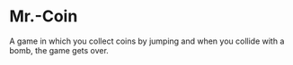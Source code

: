# Mr.-Coin
A game in which you collect coins by jumping and when you collide with a bomb, the game gets over.
